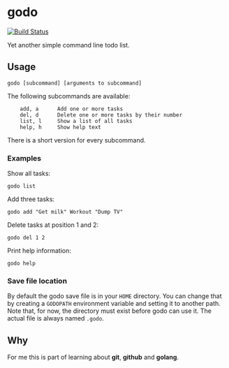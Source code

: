 # godo

[![Build Status](https://travis-ci.org/tenp/godo.png)](https://travis-ci.org/tenp/godo)

Yet another simple command line todo list.





## Usage
```
godo [subcommand] [arguments to subcommand]
```
The following subcommands are available:
```
	add, a		Add one or more tasks
	del, d		Delete one or more tasks by their number
	list, l		Show a list of all tasks
	help, h		Show help text
```
There is a short version for every subcommand.



### Examples
Show all tasks:
``` 
godo list
```

Add three tasks:
```
godo add "Get milk" Workout "Dump TV"
```

Delete tasks at position 1 and 2:
```
godo del 1 2
```

Print help information:
```
godo help
```



### Save file location
By default the godo save file is in your `HOME` directory. You can change that by creating a
`GODOPATH` environment variable and setting it to another path. Note that, for now, the directory must
exist before godo can use it. The actual file is always named `.godo`.



## Why
For me this is part of learning about **git**, **github** and **golang**.


